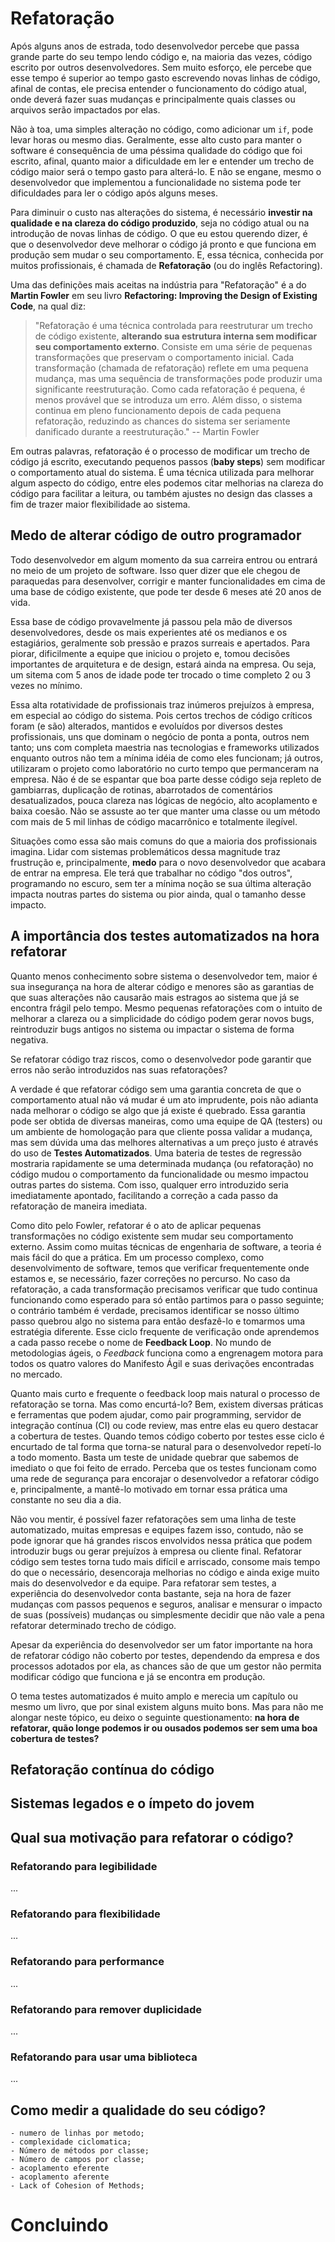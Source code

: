 # Refatoração

Após alguns anos de estrada, todo desenvolvedor percebe que passa grande parte do seu tempo lendo código e, na maioria das vezes, código escrito por outros desenvolvedores. Sem muito esforço, ele percebe que esse tempo é superior ao tempo gasto escrevendo novas linhas de código, afinal de contas, ele precisa entender o funcionamento do código atual, onde deverá fazer suas mudanças e principalmente quais classes ou arquivos serão impactados por elas.

Não à toa, uma simples alteração no código, como adicionar um `if`, pode levar horas ou mesmo dias. Geralmente, esse alto custo para manter o software é consequência de uma péssima qualidade do código que foi escrito, afinal, quanto maior a dificuldade em ler e entender um trecho de código maior será o tempo gasto para alterá-lo. E não se engane, mesmo o desenvolvedor que implementou a funcionalidade no sistema pode ter dificuldades para ler o código após alguns meses.

Para diminuir o custo nas alterações do sistema, é necessário **investir na qualidade e na clareza do código produzido**, seja no código atual ou na introdução de novas linhas de código. O que eu estou querendo dizer, é que o desenvolvedor deve melhorar o código já pronto e que funciona em produção sem mudar o seu comportamento. E, essa técnica, conhecida por muitos profissionais, é chamada de **Refatoração** (ou do inglês Refactoring).

Uma das definições mais aceitas na indústria para "Refatoração" é a do **Martin Fowler** em seu livro **Refactoring: Improving the Design of Existing Code**, na qual diz:

> "Refatoração é uma técnica controlada para reestruturar um trecho de código existente, **alterando sua estrutura interna sem modificar seu comportamento externo**. Consiste em uma série de pequenas transformações que preservam o comportamento inicial. Cada transformação (chamada de refatoração) reflete em uma pequena mudança, mas uma sequência de transformações pode produzir uma significante reestruturação. Como cada refatoração é pequena, é menos provável que se introduza um erro. Além disso, o sistema  continua em pleno funcionamento depois de cada pequena refatoração, reduzindo as chances do sistema ser seriamente danificado durante a reestruturação." -- Martin Fowler

Em outras palavras, refatoração é o processo de modificar um trecho de código já escrito, executando pequenos passos (**baby steps**) sem modificar o comportamento atual do sistema. É uma técnica utilizada para melhorar algum aspecto do código, entre eles podemos citar melhorias na clareza do código para facilitar a leitura, ou também ajustes no design das classes a fim de trazer maior flexibilidade ao sistema.

## Medo de alterar código de outro programador

Todo desenvolvedor em algum momento da sua carreira entrou ou entrará no meio de um projeto de software. Isso quer dizer que ele chegou de paraquedas para desenvolver, corrigir e manter funcionalidades em cima de uma base de código existente, que pode ter desde 6 meses até 20 anos de vida. 

Essa base de código provavelmente já passou pela mão de diversos desenvolvedores, desde os mais experientes até os medianos e os estagiários, geralmente sob pressão e prazos surreais e apertados. Para piorar, dificilmente a equipe que iniciou o projeto e, tomou decisões importantes de arquitetura e de design, estará ainda na empresa. Ou seja, um sitema com 5 anos de idade pode ter trocado o time completo 2 ou 3 vezes no mínimo.

Essa alta rotatividade de profissionais traz inúmeros prejuízos à empresa, em especial ao código do sistema. Pois certos trechos de código críticos foram (e são) alterados, mantidos e evoluídos por diversos destes profissionais, uns que dominam o negócio de ponta a ponta, outros nem tanto; uns com completa maestria nas tecnologias e frameworks utilizados enquanto outros não tem a mínima idéia de como eles funcionam; já outros, utilizaram o projeto como laboratório no curto tempo que permanceram na empresa. Não é de se espantar que boa parte desse código seja repleto de gambiarras, duplicação de rotinas, abarrotados de comentários desatualizados, pouca clareza nas lógicas de negócio, alto acoplamento e baixa coesão. Não se assuste ao ter que manter uma classe ou um método com mais de 5 mil linhas de código macarrônico e totalmente ilegível.

Situações como essa são mais comuns do que a maioria dos profissionais imagina. Lidar com sistemas problemáticos dessa magnitude traz frustrução e, principalmente, **medo** para o novo desenvolvedor que acabara de entrar na empresa. Ele terá que trabalhar no código "dos outros", programando no escuro, sem ter a mínima noção se sua última alteração impacta noutras partes do sistema ou pior ainda, qual o tamanho desse impacto.

## A importância dos testes automatizados na hora refatorar

Quanto menos conhecimento sobre sistema o desenvolvedor tem, maior é sua insegurança na hora de alterar código e menores são as garantias de que suas alterações não causarão mais estragos ao sistema que já se encontra frágil pelo tempo. Mesmo pequenas refatorações com o intuito de melhorar a clareza ou a simplicidade do código podem gerar novos bugs, reintroduzir bugs antigos no sistema ou impactar o sistema de forma negativa.

Se refatorar código traz riscos, como o desenvolvedor pode garantir que erros não serão introduzidos nas suas refatorações?

A verdade é que refatorar código sem uma garantia concreta de que o comportamento atual não vá mudar é um ato imprudente, pois não adianta nada melhorar o código se algo que já existe é quebrado. Essa garantia pode ser obtida de diversas maneiras, como uma equipe de QA (testers) ou um ambiente de homologação para que cliente possa validar a mudança, mas sem dúvida uma das melhores alternativas a um preço justo é através do uso de **Testes Automatizados**. Uma bateria de testes de regressão mostraria rapidamente se uma determinada mudança (ou refatoração) no código mudou o comportamento da funcionalidade ou mesmo impactou outras partes do sistema. Com isso, qualquer erro introduzido seria imediatamente apontado, facilitando a correção a cada passo da refatoração de maneira imediata.

Como dito pelo Fowler, refatorar é o ato de aplicar pequenas transformações no código existente sem mudar seu comportamento externo. Assim como muitas técnicas de engenharia de software, a teoria é mais fácil do que a prática. Em um processo complexo, como desenvolvimento de software, temos que verificar frequentemente onde estamos e, se necessário, fazer correções no percurso. No caso da refatoração, a cada transformação precisamos verificar que tudo continua funcionando como esperado para só então partimos para o passo seguinte; o contrário também é verdade, precisamos identificar se nosso último passo quebrou algo no sistema para então desfazê-lo e tomarmos uma estratégia diferente. Esse ciclo frequente de verificação onde aprendemos a cada passo recebe o nome de **Feedback Loop**. No mundo de metodologias ágeis, o *Feedback* funciona como a engrenagem motora para todos os quatro valores do Manifesto Ágil e suas derivações encontradas no mercado.

Quanto mais curto e frequente o feedback loop mais natural o processo de refatoração se torna. Mas como encurtá-lo? Bem, existem diversas práticas e ferramentas que podem ajudar, como pair programming, servidor de integração contínua (CI) ou code review, mas entre elas eu quero destacar a cobertura de testes. Quando temos código coberto por testes esse ciclo é encurtado de tal forma que torna-se natural para o desenvolvedor repetí-lo a todo momento. Basta um teste de unidade quebrar que sabemos de imediato o que foi feito de errado. Perceba que os testes funcionam como uma rede de segurança para encorajar o desenvolvedor a refatorar código e, principalmente, a mantê-lo motivado em tornar essa prática uma constante no seu dia a dia.

Não vou mentir, é possível fazer refatorações sem uma linha de teste automatizado, muitas empresas e equipes fazem isso, contudo, não se pode ignorar que há grandes riscos envolvidos nessa prática que podem introduzir bugs ou gerar prejuízos à empresa ou cliente final. Refatorar código sem testes torna tudo mais difícil e arriscado, consome mais tempo do que o necessário, desencoraja melhorias no código e ainda exige muito mais do desenvolvedor e da equipe. Para refatorar sem testes, a experiência do desenvolvedor conta bastante, seja na hora de fazer mudanças com passos pequenos e seguros, analisar e mensurar o impacto de suas (possíveis) mudanças ou simplesmente decidir que não vale a pena refatorar determinado trecho de código.

Apesar da experiência do desenvolvedor ser um fator importante na hora de refatorar código não coberto por testes, dependendo da empresa e dos processos adotados por ela, as chances são de que um gestor não permita modificar código que funciona e já se encontra em produção.

O tema testes automatizados é muito amplo e merecia um capítulo ou mesmo um livro, que por sinal existem alguns muito bons. Mas para não me alongar neste tópico, eu deixo o seguinte questionamento: **na hora de refatorar, quão longe podemos ir ou ousados podemos ser sem uma boa cobertura de testes?**

## Refatoração contínua do código

## Sistemas legados e o ímpeto do jovem

## Qual sua motivação para refatorar o código?


### Refatorando para legibilidade
...

### Refatorando para flexibilidade
...

### Refatorando para performance
...

### Refatorando para remover duplicidade
...

### Refatorando para usar uma biblioteca
...

## Como medir a qualidade do seu código?

    - numero de linhas por metodo;
    - complexidade ciclomatica;
    - Número de métodos por classe;
    - Número de campos por classe;
    - acoplamento eferente
    - acoplamento aferente
    - Lack of Cohesion of Methods;

# Concluindo    

